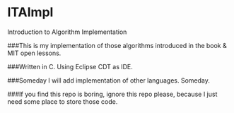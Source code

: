 # ITAImpl
Introduction to Algorithm Implementation

###This is my implementation of those algorithms introduced in the book & MIT open lessons.

###Written in C. Using Eclipse CDT as IDE.


###Someday I will add implementation of other languages. Someday.


###If you find this repo is boring, ignore this repo please, because I just need some place to store those code.